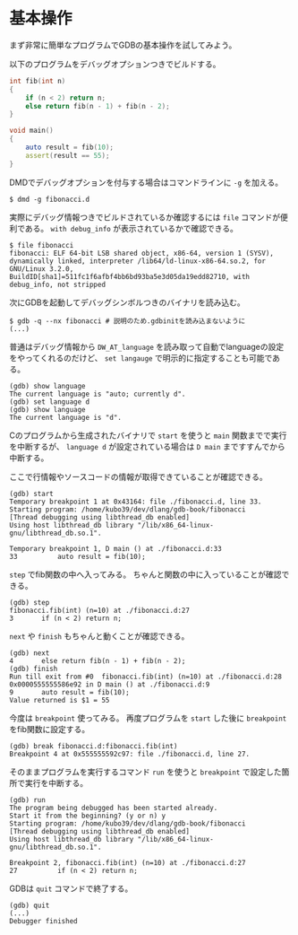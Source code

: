 # 基本操作

まず非常に簡単なプログラムでGDBの基本操作を試してみよう。

以下のプログラムをデバッグオプションつきでビルドする。

```d
int fib(int n)
{
    if (n < 2) return n;
    else return fib(n - 1) + fib(n - 2);
}

void main()
{
    auto result = fib(10);
    assert(result == 55);
}
```

DMDでデバッグオプションを付与する場合はコマンドラインに `-g` を加える。

```console
$ dmd -g fibonacci.d
```

実際にデバッグ情報つきでビルドされているか確認するには `file` コマンドが便利である。 `with debug_info` が表示されているかで確認できる。

```console
$ file fibonacci
fibonacci: ELF 64-bit LSB shared object, x86-64, version 1 (SYSV), dynamically linked, interpreter /lib64/ld-linux-x86-64.so.2, for GNU/Linux 3.2.0, BuildID[sha1]=511fc1f6afbf4bb6bd93ba5e3d05da19edd82710, with debug_info, not stripped
```

次にGDBを起動してデバッグシンボルつきのバイナリを読み込む。

```console
$ gdb -q --nx fibonacci # 説明のため.gdbinitを読み込まないように
(...)
```

普通はデバッグ情報から `DW_AT_language` を読み取って自動でlanguageの設定をやってくれるのだけど、 `set langauge` で明示的に指定することも可能である。

```console
(gdb) show language
The current language is "auto; currently d".
(gdb) set language d
(gdb) show language
The current language is "d".
```

Cのプログラムから生成されたバイナリで `start` を使うと `main` 関数までで実行を中断するが、 `language d` が設定されている場合は `D main` まですすんでから中断する。

ここで行情報やソースコードの情報が取得できていることが確認できる。

```console
(gdb) start
Temporary breakpoint 1 at 0x43164: file ./fibonacci.d, line 33.
Starting program: /home/kubo39/dev/dlang/gdb-book/fibonacci
[Thread debugging using libthread_db enabled]
Using host libthread_db library "/lib/x86_64-linux-gnu/libthread_db.so.1".

Temporary breakpoint 1, D main () at ./fibonacci.d:33
33          auto result = fib(10);
```

`step` でfib関数の中へ入ってみる。
ちゃんと関数の中に入っていることが確認できる。

```console
(gdb) step
fibonacci.fib(int) (n=10) at ./fibonacci.d:27
3	    if (n < 2) return n;
```

`next` や `finish` もちゃんと動くことが確認できる。

```console
(gdb) next
4	    else return fib(n - 1) + fib(n - 2);
(gdb) finish
Run till exit from #0  fibonacci.fib(int) (n=10) at ./fibonacci.d:28
0x0000555555586e92 in D main () at ./fibonacci.d:9
9	    auto result = fib(10);
Value returned is $1 = 55
```

今度は `breakpoint` 使ってみる。
再度プログラムを `start` した後に `breakpoint` をfib関数に設定する。

```console
(gdb) break fibonacci.d:fibonacci.fib(int)
Breakpoint 4 at 0x555555592c97: file ./fibonacci.d, line 27.
```

そのままプログラムを実行するコマンド `run` を使うと `breakpoint` で設定した箇所で実行を中断する。

```console
(gdb) run
The program being debugged has been started already.
Start it from the beginning? (y or n) y
Starting program: /home/kubo39/dev/dlang/gdb-book/fibonacci
[Thread debugging using libthread_db enabled]
Using host libthread_db library "/lib/x86_64-linux-gnu/libthread_db.so.1".

Breakpoint 2, fibonacci.fib(int) (n=10) at ./fibonacci.d:27
27          if (n < 2) return n;
```

GDBは `quit` コマンドで終了する。

```console
(gdb) quit
(...)
Debugger finished
```
